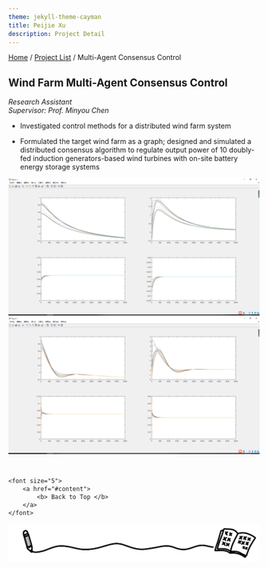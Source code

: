 ```yaml
---
theme: jekyll-theme-cayman
title: Peijie Xu
description: Project Detail
---
```

[Home](../index.html) / [Project List](Projects_index.html) / Multi-Agent Consensus Control 

## Wind Farm Multi-Agent Consensus Control

_Research Assistant_   
_Supervisor: Prof. Minyou Chen_  

* Investigated control methods for a distributed wind farm system

* Formulated the target wind farm as a graph; designed and simulated a distributed consensus algorithm to regulate output power of 10 doubly-fed induction generators-based wind turbines with on-site battery energy storage systems 

![1](pic/2_1.png)
![1](pic/2_2.png)

<p style="margin-top: 3em; text-align: center;">
	
	<font size="5">
		<a href="#content">
			<b> Back to Top </b>
		</a>
	</font>
	
</p>

<center class="half">
	<img src="../assets/pic/cut.png" />
</center>